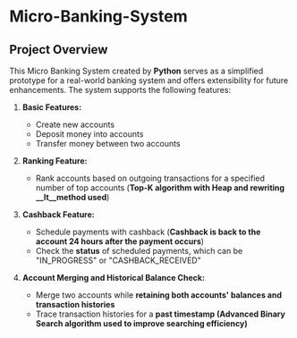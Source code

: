 # Micro-Banking-System

## Project Overview

This Micro Banking System created by **Python** serves as a simplified prototype for a real-world banking system and offers extensibility for future enhancements. The system supports the following features:

1. **Basic Features:**
   - Create new accounts
   - Deposit money into accounts
   - Transfer money between two accounts

2. **Ranking Feature:**
   - Rank accounts based on outgoing transactions for a specified number of top accounts (**Top-K algorithm with Heap and rewriting __lt__method used**)

3. **Cashback Feature:**
   - Schedule payments with cashback (**Cashback is back to the account 24 hours after the payment occurs**)
   - Check the **status** of scheduled payments, which can be "IN_PROGRESS" or "CASHBACK_RECEIVED"

4. **Account Merging and Historical Balance Check:**
   - Merge two accounts while **retaining both accounts' balances and transaction histories**
   - Trace transaction histories for a **past timestamp (Advanced Binary Search algorithm used to improve searching efficiency)**
